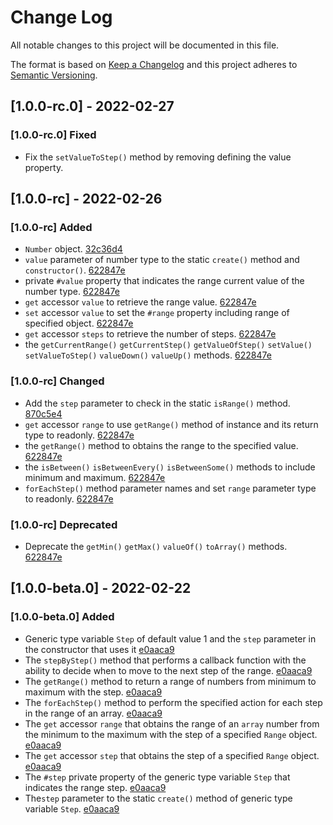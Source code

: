 
# Change Log

All notable changes to this project will be documented in this file.

The format is based on [Keep a Changelog](http://keepachangelog.com/)
and this project adheres to [Semantic Versioning](http://semver.org/).

## [1.0.0-rc.0] - 2022-02-27

### [1.0.0-rc.0] Fixed

- Fix the `setValueToStep()` method by removing defining the value property.

[04d2d32]: https://github.com/angular-package/range/commit/04d2d3218b544ff560aa248cdacbb60ad284bd5f

## [1.0.0-rc] - 2022-02-26

### [1.0.0-rc] Added

- `Number` object. [32c36d4]
- `value` parameter of number type to the static `create()` method and `constructor()`. [622847e]
- private `#value` property that indicates the range current value of the number type. [622847e]
- `get` accessor `value` to retrieve the range value. [622847e]
- `set` accessor `value` to set the `#range` property including range of specified object. [622847e]
- `get` accessor `steps` to retrieve the number of steps. [622847e]
- the `getCurrentRange()` `getCurrentStep()` `getValueOfStep()` `setValue()` `setValueToStep()` `valueDown()` `valueUp()` methods. [622847e]

### [1.0.0-rc] Changed

- Add the `step` parameter to check in the static `isRange()` method. [870c5e4]
- `get` accessor `range`  to use `getRange()` method of instance and its return type to readonly. [622847e]
- the `getRange()` method to obtains the range to the specified value. [622847e]
- the `isBetween()` `isBetweenEvery()` `isBetweenSome()` methods to include minimum and maximum. [622847e]
- `forEachStep()` method parameter names and set `range` parameter type to readonly. [622847e]

### [1.0.0-rc] Deprecated

- Deprecate the `getMin()` `getMax()` `valueOf()` `toArray()` methods. [622847e]

[870c5e4]: https://github.com/angular-package/range/commit/870c5e4abb6addf140d6ae85ad7018b8ea117280
[32c36d4]: https://github.com/angular-package/range/commit/32c36d4ea5f3b7745571cb4034cd8e887aac2a00
[622847e]: https://github.com/angular-package/range/commit/622847e0d3042da88137e8a36c69fdeb3a8b7054

## [1.0.0-beta.0] - 2022-02-22

### [1.0.0-beta.0] Added

- Generic type variable `Step` of default value 1 and the `step` parameter in the constructor that uses it [e0aaca9]
- The `stepByStep()` method that performs a callback function with the ability to decide when to move to the next step of the range. [e0aaca9]
- The `getRange()` method to return a range of numbers from minimum to maximum with the step. [e0aaca9]
- The `forEachStep()` method to perform the specified action for each step in the range of an array. [e0aaca9]
- The `get` accessor `range` that obtains the range of an `array` number from the minimum to the maximum with the step of a specified `Range` object. [e0aaca9]
- The `get` accessor `step` that obtains the step of a specified `Range` object. [e0aaca9]
- The `#step` private property of the generic type variable `Step` that indicates the range step. [e0aaca9]
- The`step` parameter to the static `create()` method of generic type variable `Step`. [e0aaca9]

[e0aaca9]: https://github.com/angular-package/range/commit/e0aaca9b5bc146e06278752979d825f4832c0502
